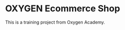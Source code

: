 # OXYGEN Ecommerce Shop
This is a training project from Oxygen Academy.                                                    
  
  
 
 
